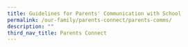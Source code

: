 ```yaml
---
title: Guidelines for Parents' Communication with School
permalink: /our-family/parents-connect/parents-comms/
description: ""
third_nav_title: Parents Connect
---
```

